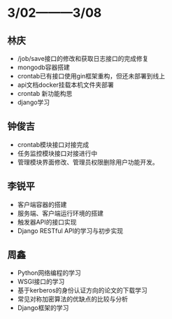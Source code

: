 # 3/02———3/08
## 林庆
- /job/save接口的修改和获取日志接口的完成修复
- mongodb容器搭建
- crontab已有接口使用gin框架重构，但还未部署到线上
- api文档docker挂载本机文件夹部署
- crontab 新功能构思
- django学习

## 钟俊吉
- crontab模块接口对接完成
- 任务监控模块接口对接进行中 
- 管理模块界面修改、管理员权限删除用户功能开发。

## 李锐平
- 客户端容器的搭建
- 服务端、客户端运行环境的搭建
- 触发器API的接口实现
- Django RESTful API的学习与初步实现

## 周鑫

+ Python网络编程的学习
+ WSGI接口的学习
+ 基于kerberos的身份认证方向的论文的下载学习
+ 常见对称加密算法的优缺点的比较与分析
+ Django框架的学习